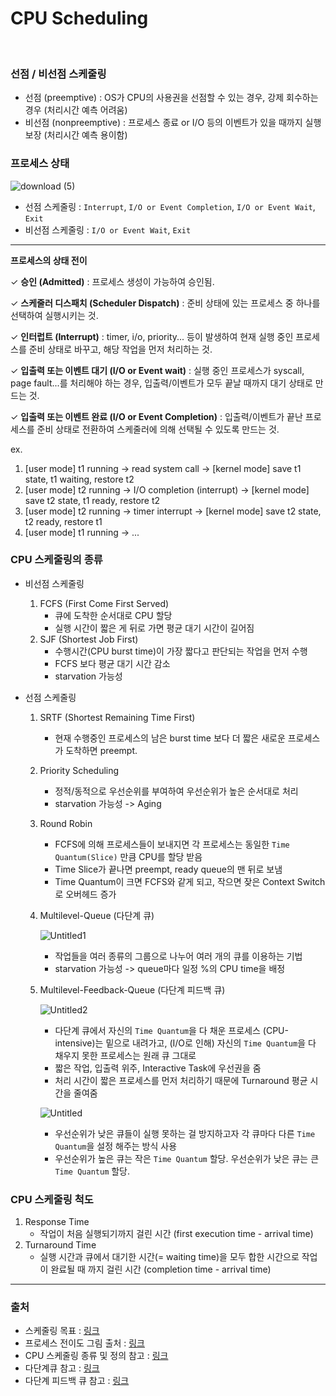 # CPU Scheduling

<br>

### 선점 / 비선점 스케줄링

- 선점 (preemptive) : OS가 CPU의 사용권을 선점할 수 있는 경우, 강제 회수하는 경우 (처리시간 예측 어려움)
- 비선점 (nonpreemptive) : 프로세스 종료 or I/O 등의 이벤트가 있을 때까지 실행 보장 (처리시간 예측 용이함)

### 프로세스 상태

![download (5)](https://user-images.githubusercontent.com/13609011/91695344-f2dfae80-eba8-11ea-9a9b-702192316170.jpeg)
- 선점 스케줄링 : `Interrupt`, `I/O or Event Completion`, `I/O or Event Wait`, `Exit`
- 비선점 스케줄링 : `I/O or Event Wait`, `Exit`

---

**프로세스의 상태 전이**

✓ **승인 (Admitted)** : 프로세스 생성이 가능하여 승인됨.

✓ **스케줄러 디스패치 (Scheduler Dispatch)** : 준비 상태에 있는 프로세스 중 하나를 선택하여 실행시키는 것.

✓ **인터럽트 (Interrupt)** : timer, i/o, priority... 등이 발생하여 현재 실행 중인 프로세스를 준비 상태로 바꾸고, 해당 작업을 먼저 처리하는 것.

✓ **입출력 또는 이벤트 대기 (I/O or Event wait)** : 실행 중인 프로세스가 syscall, page fault...를 처리해야 하는 경우, 입출력/이벤트가 모두 끝날 때까지 대기 상태로 만드는 것.

✓ **입출력 또는 이벤트 완료 (I/O or Event Completion)** : 입출력/이벤트가 끝난 프로세스를 준비 상태로 전환하여 스케줄러에 의해 선택될 수 있도록 만드는 것.

ex.

1. [user mode] t1 running -> read system call -> [kernel mode] save t1 state, t1 waiting, restore t2
2. [user mode] t2 running -> I/O completion (interrupt) -> [kernel mode] save t2 state, t1 ready, restore t2
3. [user mode] t2 running -> timer interrupt -> [kernel mode] save t2 state, t2 ready, restore t1
4. [user mode] t1 running -> ...

### CPU 스케줄링의 종류

- 비선점 스케줄링
    1. FCFS (First Come First Served)
        - 큐에 도착한 순서대로 CPU 할당
        - 실행 시간이 짧은 게 뒤로 가면 평균 대기 시간이 길어짐
    2. SJF (Shortest Job First)
        - 수행시간(CPU burst time)이 가장 짧다고 판단되는 작업을 먼저 수행
        - FCFS 보다 평균 대기 시간 감소
        - starvation 가능성

- 선점 스케줄링
    1. SRTF (Shortest Remaining Time First)
        - 현재 수행중인 프로세스의 남은 burst time 보다 더 짧은 새로운 프로세스가 도착하면 preempt.
    2. Priority Scheduling
        - 정적/동적으로 우선순위를 부여하여 우선순위가 높은 순서대로 처리
        - starvation 가능성 -> Aging 
    3. Round Robin
        - FCFS에 의해 프로세스들이 보내지면 각 프로세스는 동일한 `Time Quantum(Slice)` 만큼 CPU를 할당 받음
        - Time Slice가 끝나면 preempt, ready queue의 맨 뒤로 보냄
        - Time Quantum이 크면 FCFS와 같게 되고, 작으면 잦은 Context Switch로 오버헤드 증가
    4. Multilevel-Queue (다단계 큐)
    
        ![Untitled1](https://user-images.githubusercontent.com/13609011/91695428-16a2f480-eba9-11ea-8d91-17d22bab01e5.png)
        - 작업들을 여러 종류의 그룹으로 나누어 여러 개의 큐를 이용하는 기법
        - starvation 가능성 -> queue마다 일정 %의 CPU time을 배정
  
    5. Multilevel-Feedback-Queue (다단계 피드백 큐)

        ![Untitled2](https://user-images.githubusercontent.com/13609011/91695489-2cb0b500-eba9-11ea-8578-6602fee742ed.png)

        - 다단계 큐에서 자신의 `Time Quantum`을 다 채운 프로세스 (CPU-intensive)는 밑으로 내려가고, (I/O로 인해) 자신의 `Time Quantum`을 다 채우지 못한 프로세스는 원래 큐 그대로
        - 짧은 작업, 입출력 위주, Interactive Task에 우선권을 줌
        - 처리 시간이 짧은 프로세스를 먼저 처리하기 때문에 Turnaround 평균 시간을 줄여줌

        ![Untitled](https://user-images.githubusercontent.com/13609011/91695480-2a4e5b00-eba9-11ea-8dbf-390bf0a73c10.png)

        - 우선순위가 낮은 큐들이 실행 못하는 걸 방지하고자 각 큐마다 다른 `Time Quantum`을 설정 해주는 방식 사용
        - 우선순위가 높은 큐는 작은 `Time Quantum` 할당. 우선순위가 낮은 큐는 큰 `Time Quantum` 할당.

### CPU 스케줄링 척도

1. Response Time
    - 작업이 처음 실행되기까지 걸린 시간 (first execution time - arrival time)
2. Turnaround Time
    - 실행 시간과 큐에서 대기한 시간(= waiting time)을 모두 합한 시간으로 작업이 완료될 때 까지 걸린 시간 (completion time - arrival time)

---

### 출처

- 스케줄링 목표 : [링크](https://jhnyang.tistory.com/29?category=815411)
- 프로세스 전이도 그림 출처 : [링크](https://rebas.kr/852)
- CPU 스케줄링 종류 및 정의 참고 : [링크](https://m.blog.naver.com/PostView.nhn?blogId=so_fragrant&logNo=80056608452&proxyReferer=https:%2F%2Fwww.google.com%2F)
- 다단계큐 참고 : [링크](https://jhnyang.tistory.com/28)
- 다단계 피드백 큐 참고 : [링크](https://jhnyang.tistory.com/156)

